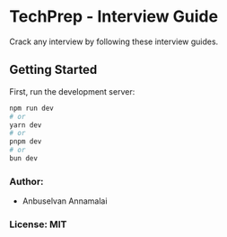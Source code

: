 # TechPrep - Interview Guide

Crack any interview by following these interview guides.

## Getting Started

First, run the development server:

```bash
npm run dev
# or
yarn dev
# or
pnpm dev
# or
bun dev
```

### Author:

- Anbuselvan Annamalai

### License: MIT
